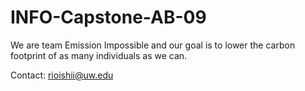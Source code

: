 # INFO-Capstone-AB-09
We are team Emission Impossible and our goal is to lower the carbon footprint of as many individuals as we can.

Contact: rioishii@uw.edu
